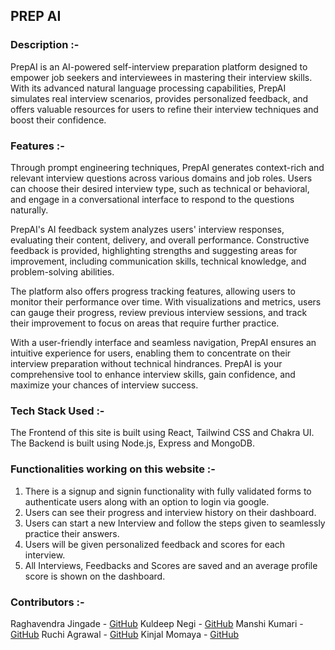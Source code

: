 ## PREP AI

### Description :-
PrepAI is an AI-powered self-interview preparation platform designed to empower job seekers and interviewees in mastering their interview skills. With its advanced natural language processing capabilities, PrepAI simulates real interview scenarios, provides personalized feedback, and offers valuable resources for users to refine their interview techniques and boost their confidence.

### Features :-
Through prompt engineering techniques, PrepAI generates context-rich and relevant interview questions across various domains and job roles. Users can choose their desired interview type, such as technical or behavioral, and engage in a conversational interface to respond to the questions naturally.

PrepAI's AI feedback system analyzes users' interview responses, evaluating their content, delivery, and overall performance. Constructive feedback is provided, highlighting strengths and suggesting areas for improvement, including communication skills, technical knowledge, and problem-solving abilities.

The platform also offers progress tracking features, allowing users to monitor their performance over time. With visualizations and metrics, users can gauge their progress, review previous interview sessions, and track their improvement to focus on areas that require further practice.

With a user-friendly interface and seamless navigation, PrepAI ensures an intuitive experience for users, enabling them to concentrate on their interview preparation without technical hindrances. PrepAI is your comprehensive tool to enhance interview skills, gain confidence, and maximize your chances of interview success.

### Tech Stack Used :-
The Frontend of this site is built using React, Tailwind CSS and Chakra UI.
The Backend is built using Node.js, Express and MongoDB.

### Functionalities working on this website :-
1. There is a signup and signin functionality with fully validated forms to authenticate users along with an option to login via google.
2. Users can see their progress and interview history on their dashboard.
3. Users can start a new Interview and follow the steps given to seamlessly practice their answers.
4. Users will be given personalized feedback and scores for each interview.
5. All Interviews, Feedbacks and Scores are saved and an average profile score is shown on the dashboard.

### Contributors :-

Raghavendra Jingade - [GitHub](https://github.com/JRaghu842) 
Kuldeep Negi - [GitHub](https://github.com/kuldeepkd13) 
Manshi Kumari - [GitHub](https://github.com/manshikumari12) 
Ruchi Agrawal - [GitHub](https://github.com/RuchiAgrawal9186) 
Kinjal Momaya - [GitHub](https://github.com/Kini99) 